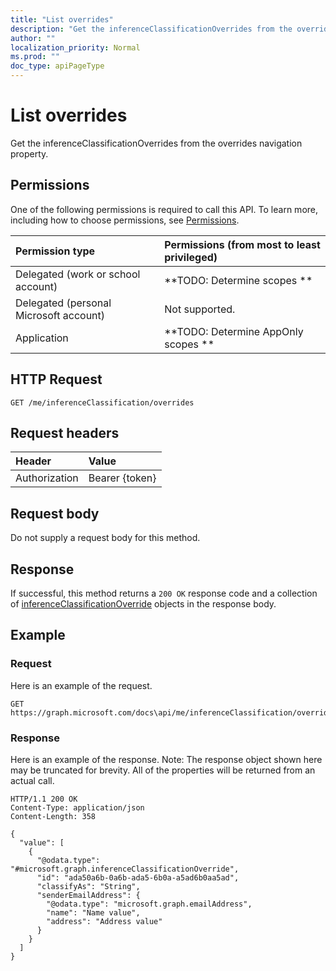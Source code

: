 ```yaml
---
title: "List overrides"
description: "Get the inferenceClassificationOverrides from the overrides navigation property."
author: ""
localization_priority: Normal
ms.prod: ""
doc_type: apiPageType
---
```


# List overrides

Get the inferenceClassificationOverrides from the overrides navigation property.

## Permissions
One of the following permissions is required to call this API. To learn more, including how to choose permissions, see [Permissions](/concepts/permissions-reference.md).

|Permission type|Permissions (from most to least privileged)|
|:---|:---|
|Delegated (work or school account)|**TODO: Determine scopes **|
|Delegated (personal Microsoft account)|Not supported.|
|Application|**TODO: Determine AppOnly scopes **|

## HTTP Request
<!-- {
  "blockType": "ignored"
}
-->
``` http
GET /me/inferenceClassification/overrides
```

## Request headers
|Header|Value|
|:---|:---|
|Authorization|Bearer {token}|

## Request body
Do not supply a request body for this method.

## Response
If successful, this method returns a `200 OK` response code and a collection of [inferenceClassificationOverride](../resources/inferenceclassificationoverride.md) objects in the response body.

## Example

### Request
Here is an example of the request.
<!-- {
  "blockType": "request",
  "name": "get_inferenceclassificationoverride"
}
-->
``` http
GET https://graph.microsoft.com/docs\api/me/inferenceClassification/overrides
```

### Response
Here is an example of the response. Note: The response object shown here may be truncated for brevity. All of the properties will be returned from an actual call.
<!-- {
  "blockType": "response",
  "truncated": true,
  "@odata.type": "collection(microsoft.graph.inferenceclassificationoverride)"
}
-->
``` http
HTTP/1.1 200 OK
Content-Type: application/json
Content-Length: 358

{
  "value": [
    {
      "@odata.type": "#microsoft.graph.inferenceClassificationOverride",
      "id": "ada50a6b-0a6b-ada5-6b0a-a5ad6b0aa5ad",
      "classifyAs": "String",
      "senderEmailAddress": {
        "@odata.type": "microsoft.graph.emailAddress",
        "name": "Name value",
        "address": "Address value"
      }
    }
  ]
}
```

